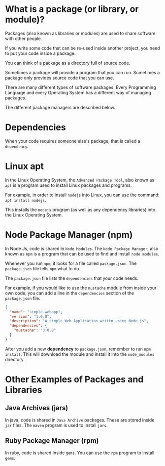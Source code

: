 # What is a package (or library, or module)?

Packages (also known as libraries or modules) are used to share software with
other people.

If you write some code that can be re-used inside another project, you need to
put your code inside a package.

You can think of a package as a directory full of source code.

Sometimes a package will provide a program that you can run. Sometimes a package
only provides source code that you can use.

There are many different types of software packages. Every Programming Language
and every Operating System has a different way of managing packages.

The different package managers are described below.

# Dependencies

When your code requires someone else's package, that is called a `dependency`.

# Linux apt

In the Linux Operating System, the `Advanced Package Tool`, also known as `apt`
is a program used to install Linux packages and programs.

For example, in order to install `nodejs` into Linux, you can use the command:  
`apt install nodejs`.

This installs the `nodejs` program (as well as any dependency libraries) into
the Linux Operating System.

# Node Package Manager (npm)

In Node Js, code is shared in `Node Modules`. The `Node Package Manager`, also
known as `npm` is a program that can be used to find and install `node modules`.

Whenever you run `npm`, it looks for a file called `package.json`. The
`package.json` file tells `npm` what to do.

The `package.json` file lists the `dependencies` that your code needs.

For example, if you would like to use the `mustache` module from inside your own
code, you can add a line in the `dependencies` section of the `package.json`
file.

```JSON
{
  "name": "simple-webapp",
  "version": "1.0.0",
  "description": "A simple Web Application writtn using Node js",
  "dependencies": {
    "mustache": "3.0.0"
  }
}
```

After you add a new **dependency** to `package.json`, remember to run
`npm install`. This will download the module and install it into the
`node_modules` directory.

# Other Examples of Packages and Libraries

## Java Archives (jars)

In java, code is shared in `Java Archive` packages. These are stored inside
`jar` files. The `maven` program is used to install `jars`.

## Ruby Package Manager (rpm)

In ruby, code is shared inside `gems`. You can use the `rpm` program to install
`gems`.
